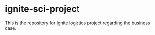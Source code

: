 # ignite-sci-project
This is the repository for Ignite logistics project regarding the business case. 
